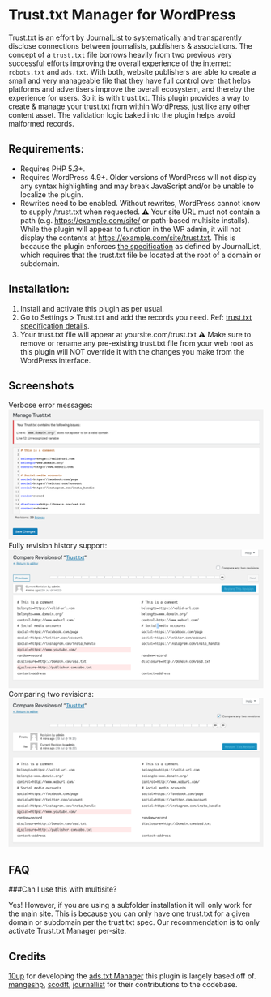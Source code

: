 # Trust.txt Manager for WordPress

Trust.txt is an effort by [JournalList](https://journallist.net/about) to systematically and transparently disclose connections between journalists, publishers & associations. The concept of a `trust.txt` file borrows heavily from two previous very successful efforts improving the overall experience of the internet: `robots.txt` and `ads.txt`. With both, website publishers are able to create a small and very manageable file that they have full control over that helps platforms and advertisers improve the overall ecosystem, and thereby the experience for users. So it is with trust.txt.
This plugin provides a way to create & manage your trust.txt from within WordPress, just like any other content asset. The validation logic baked into the plugin helps avoid malformed records.

## Requirements:

* Requires PHP 5.3+.
* Requires WordPress 4.9+. Older versions of WordPress will not display any syntax highlighting and may break JavaScript and/or be unable to localize the plugin.
* Rewrites need to be enabled. Without rewrites, WordPress cannot know to supply /trust.txt when requested.
⚠ Your site URL must not contain a path (e.g. https://example.com/site/ or path-based multisite installs). While the plugin will appear to function in the WP admin, it will not display the contents at https://example.com/site/trust.txt. This is because the plugin enforces [the specification](https://journallist.net/reference-document-for-trust-txt-specifications) as defined by JournalList, which requires that the trust.txt file be located at the root of a domain or subdomain.

## Installation:

1. Install and activate this plugin as per usual.
1. Go to Settings > Trust.txt and add the records you need. Ref: [trust.txt specification details](https://journallist.net/reference-document-for-trust-txt-specifications).
1. Your trust.txt file will appear at yoursite.com/trust.txt
⚠ Make sure to remove or rename any pre-existing trust.txt file from your web root as this plugin will NOT override it with the changes you make from the WordPress interface.

## Screenshots

Verbose error messages:
![Screenshot of trust.txt editor](.wordpress-org/screenshot-1.png "Verbose error messages")
Fully revision history support:
![Screenshot of trust.txt in Revisions editor](.wordpress-org/screenshot-2.png "Fully revision history support")
Comparing two revisions:
![Screenshot of trust.txt in Revisions editor](.wordpress-org/screenshot-3.png "Comparing two revisions")

## FAQ

###Can I use this with multisite?

Yes! However, if you are using a subfolder installation it will only work for the main site. This is because you can only have one trust.txt for a given domain or subdomain per the trust.txt spec. Our recommendation is to only activate Trust.txt Manager per-site.

## Credits

[10up](https://10up.com/) for developing the [ads.txt Manager](https://github.com/10up/ads-txt) this plugin is largely based off of.
[mangeshp](http://profiles.wordpress.org/mangeshp), [scodtt](https://profiles.wordpress.org/scodtt), [journallist](https://profiles.wordpress.org/journallist) for their contributions to the codebase.
